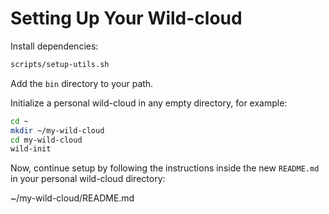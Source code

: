 # Setting Up Your Wild-cloud

Install dependencies:

```bash
scripts/setup-utils.sh
```

Add the `bin` directory to your path.

Initialize a personal wild-cloud in any empty directory, for example:

```bash
cd ~
mkdir ~/my-wild-cloud
cd my-wild-cloud
wild-init
```

Now, continue setup by following the instructions inside the new `README.md` in your personal wild-cloud directory:

~/my-wild-cloud/README.md
